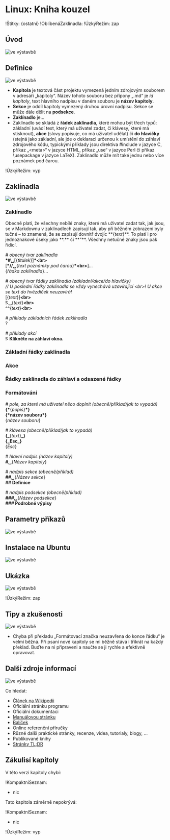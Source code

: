<!--

Linux Kniha kouzel, kapitola Linux: Kniha kouzel
Copyright (c) 2019-2021 Singularis <singularis@volny.cz>

Toto dílo je dílem svobodné kultury; můžete ho šířit a modifikovat pod
podmínkami licence Creative Commons Attribution-ShareAlike 4.0 International
vydané neziskovou organizací Creative Commons. Text licence je přiložený
k tomuto projektu nebo ho můžete najít na webové adrese:

https://creativecommons.org/licenses/by-sa/4.0/

-->
<!--
Poznámky:

⊨
-->

# Linux: Kniha kouzel

!Štítky: {ostatní}
!OblíbenáZaklínadla:
!ÚzkýRežim: zap

## Úvod
<!--
- Vymezte, co je předmětem této kapitoly.
- Obecně popište základní principy, na kterých fungují používané nástroje.
- Uveďte, co kapitola nepokrývá, ačkoliv by to čtenář mohl očekávat.
-->
![ve výstavbě](../obrázky/ve-výstavbě.png)

## Definice
<!--
- Uveďte výčet specifických pojmů pro použití v této kapitole a tyto pojmy definujte co nejprecizněji.
-->
![ve výstavbě](../obrázky/ve-výstavbě.png)

* **Kapitola** je textová část projektu vymezená jedním zdrojovým souborem v adresáři „kapitoly“. Název tohoto souboru bez přípony „.md“ je *id kapitoly*, text hlavního nadpisu v daném souboru je **název kapitoly**.
* **Sekce** je oddíl kapitoly vymezený druhou úrovní nadpisu. Sekce se může dále dělit na **podsekce**.
* **Zaklínadlo** je...
* Zaklínadlo se skládá z **řádek zaklínadla**, které mohou být třech typů: základní (uvádí text, který má uživatel zadat, či klávesy, které má stisknout), **akce** (slovy popisuje, co má uživatel udělat) či **do hlavičky** (stejná jako základní, ale jde o deklaraci určenou k umístění do záhlaví zdrojového kódu, typickými příklady jsou direktiva #include v jazyce C, příkaz „&lt;meta&gt;“ v jazyce HTML, příkaz „use“ v jazyce Perl či příkaz \\usepackage v jazyce LaTeX). Zaklínadlo může mít také jednu nebo více poznámek pod čarou.

!ÚzkýRežim: vyp

## Zaklínadla
<!--
- Rozdělte na podsekce a naplňte „zaklínadly“.
-->
![ve výstavbě](../obrázky/ve-výstavbě.png)

### Zaklínadlo

Obecně platí, že všechny nebílé znaky, které má uživatel zadat tak, jak jsou, se v Markdownu
v zaklínadlech zapisují tak, aby při běžném zobrazení byly tučné – to znamená, že se zapisují
dovnitř dvojic \*\*{*text*}\*\*. To platí i pro jednoznakové úseky jako \*\*.\*\* či
\*\*"\*\*. Všechny netučné znaky jsou pak řídicí.

*# obecný tvar zaklínadla*<br>
**\*#&blank;**[{*titulek*}]**\*&lt;br&gt;**<br>
[**\*//&blank;**{*text poznámky pod čarou*}**\*&lt;br&gt;**]...<br>
{*řádka zaklínadla*}...

*# obecný tvar řádky zaklínadla (základní/akce/do hlavičky)*<br>
*// U poslední řádky zaklínadla se vždy vynechává uzavírající &lt;br&gt;! U akce se text do hvězdiček neuzavírá!*<br>
[{*text*}]**&lt;br&gt;**<br>
**!:&blank;**{*text*}**&lt;br&gt;**<br>
**^^**{*text*}**&lt;br&gt;**

*# příklady základních řádek zaklínadla*<br>
?

*# příklady akcí*<br>
**!: Klikněte na záhlaví okna.**

### Základní řádky zaklínadla

### Akce

### Řádky zaklínadla do záhlaví a odsazené řádky

### Formátování

*# pole, za které má uživatel něco doplnit (obecně/příklad/jak to vypadá)*<br>
**\{\***{*popis*}**\*\}**<br>
**\{\*název souboru\*\}**<br>
{*název souboru*}

*# klávesa (obecně/příklad/jak to vypadá)*<br>
**\{\_**{*text*}**\_\}**<br>
**\{\_Esc\_\}**<br>
{_Esc_}

*# hlavní nadpis (název kapitoly)*<br>
**\#&blank;**{*Název kapitoly*}

*# nadpis sekce (obecně/příklad)*<br>
**\#\#&blank;**{*Název sekce*}<br>
**\#\# Definice**

*# nadpis podsekce (obecně/příklad)*<br>
**\#\#\#&blank;**{*Název podsekce*}<br>
**\#\#\# Podrobné výpisy**



## Parametry příkazů
<!--
- Pokud zaklínadla nepředstavují kompletní příkazy, v této sekci musíte popsat, jak z nich kompletní příkazy sestavit.
- Jinak by zde měl být přehled nejužitečnějších parametrů používaných nástrojů.
-->
![ve výstavbě](../obrázky/ve-výstavbě.png)

## Instalace na Ubuntu
<!--
- Jako zaklínadlo bez titulku uveďte příkazy (popř. i akce) nutné k instalaci a zprovoznění všech nástrojů požadovaných kterýmkoliv zaklínadlem uvedeným v kapitole. Po provedení těchto činností musí být nástroje plně zkonfigurované a připravené k práci.
- Ve výčtu balíčků k instalaci vycházejte z minimální instalace Ubuntu.
-->
![ve výstavbě](../obrázky/ve-výstavbě.png)

## Ukázka
<!--
- Tuto sekci ponechávat jen v kapitolách, kde dává smysl.
- Zdrojový kód, konfigurační soubor nebo interakce s programem, a to v úplnosti – ukázka musí být natolik úplná, aby ji v této podobě šlo spustit, ale současně natolik stručná, aby se vešla na jednu stranu A5.
- Snažte se v ukázce ilustrovat co nejvíc zaklínadel z této kapitoly.
-->
![ve výstavbě](../obrázky/ve-výstavbě.png)

!ÚzkýRežim: zap

## Tipy a zkušenosti
<!--
- Do odrážek uveďte konkrétní zkušenosti, které jste při práci s nástrojem získali; zejména případy, kdy vás chování programu překvapilo nebo očekáváte, že by mohlo překvapit začátečníky.
- Popište typické chyby nových uživatelů a jak se jim vyhnout.
- Buďte co nejstručnější; neodbíhejte k popisování čehokoliv vedlejšího, co je dost možné, že už čtenář zná.
-->
![ve výstavbě](../obrázky/ve-výstavbě.png)

* Chyba při překladu „Formátovací značka neuzavřena do konce řádku“ je velmi běžná. Při psaní nové kapitoly se mi běžně stává i třikrát na každý překlad. Buďte na ni připraveni a naučte se ji rychle a efektivně opravovat.

## Další zdroje informací
<!--
- Uveďte, které informační zdroje jsou pro začátečníka nejlepší k získání rychlé a obsáhlé nápovědy. Typicky jsou to manuálové stránky, vestavěná nápověda programu nebo webové zdroje. Můžete uvést i přímé odkazy.
- V seznamu uveďte další webové zdroje, knihy apod.
- Pokud je vestavěná dokumentace programů (typicky v adresáři /usr/share/doc) užitečná, zmiňte ji také.
- Poznámka: Protože se tato sekce tiskne v úzkém režimu, zaklínadla smíte uvádět pouze bez titulku a bez poznámek pod čarou!
-->
![ve výstavbě](../obrázky/ve-výstavbě.png)

Co hledat:

* [Článek na Wikipedii](https://cs.wikipedia.org/wiki/Hlavn%C3%AD_strana)
* Oficiální stránku programu
* Oficiální dokumentaci
* [Manuálovou stránku](http://manpages.ubuntu.com/)
* [Balíček](https://packages.ubuntu.com/)
* Online referenční příručky
* Různé další praktické stránky, recenze, videa, tutorialy, blogy, ...
* Publikované knihy
* [Stránky TL;DR](https://github.com/tldr-pages/tldr/tree/master/pages/common)

## Zákulisí kapitoly
<!--
- Doplňte, pokud víte. Udržujte aktuální.
-->

V této verzi kapitoly chybí:

!KompaktníSeznam:
* nic

Tato kapitola záměrně nepokrývá:

!KompaktníSeznam:
* nic

!ÚzkýRežim: vyp
